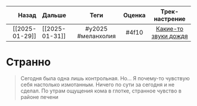 |          Назад | Дальше         |        Теги        | Оценка |                                   Трек-настрение                                    |
| --------------:|:-------------- |:------------------:|:------:|:-----------------------------------------------------------------------------------:|
| [[2025-01-29]] | [[2025-01-31]] | #y2025 #меланхолия | #4f10  | [Какие-то звуки дождя](https://youtube.com/watch?v=HH0pojCvq44&si=owRbvXZRRKz8yB32) |

# Странно
> Сегодня была одна лишь контрольная. Но... Я почему-то чувствую себя настолько измотанным. Ничего по сути за сегодня и не сделал. По утрам ощущения кома в глотке, странное чувство в районе печени
